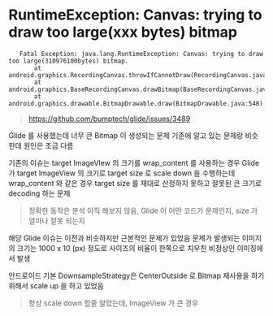 
# RuntimeException: Canvas: trying to draw too large(xxx bytes) bitmap

       Fatal Exception: java.lang.RuntimeException: Canvas: trying to draw too large(310976100bytes) bitmap.
           at android.graphics.RecordingCanvas.throwIfCannotDraw(RecordingCanvas.java:281)
           at android.graphics.BaseRecordingCanvas.drawBitmap(BaseRecordingCanvas.java:91)
           at android.graphics.drawable.BitmapDrawable.draw(BitmapDrawable.java:548)

> https://github.com/bumptech/glide/issues/3489

Glide 를 사용했는데 너무 큰 Bitmap 이 생성되는 문제
기존에 알고 있는 문제랑 비슷한데 원인은 조금 다름

기존의 이슈는 target ImageVIew 의 크기를 wrap_content 를 사용하는 경우 
Glide 가 target ImageView 의 크기로 target size 로 scale down 을 수행하는데 
wrap_content 와 같은 경우 target size 를 재대로 산정하지 못하고 잘못된 큰 크기로 decoding 하는 문제
> 정확한 동작은 분석 아직 해보지 않음, 
> Glide 이 어떤 코드가 문제인지, size 가 얼마나 잘못 되는지

해당 Glide 이슈는 이전과 비슷하지만 근본적인 문제가 있었음
문제가 발생되는 이미지의 크기는 1000 x 10 (px) 정도로 사이즈의 비율이 한쪽으로 치우친 비정상인 이미징에서 발생

안드로이드 기본 DownsampleStrategy은  CenterOutside 로 Bitmap 재사용을 하기 위해서 scale up 을 하고 있었음
> 항상 scale down 할줄 알았는데, ImageView 가 큰 경우 
<!--stackedit_data:
eyJoaXN0b3J5IjpbLTQ4NzgwODQyMV19
-->